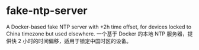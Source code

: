 # fake-ntp-server
A Docker-based fake NTP server with +2h time offset, for devices locked to China timezone but used elsewhere.  一个基于 Docker 的本地 NTP 服务器，提供快 2 小时的时间偏移，适用于锁定中国时区的设备。
